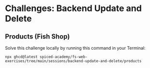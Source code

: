 # Challenges: Backend Update and Delete

## Products (Fish Shop)

Solve this challenge locally by running this command in your Terminal:

```
npx ghcd@latest spiced-academy/fs-web-exercises/tree/main/sessions/backend-update-and-delete/products
```
